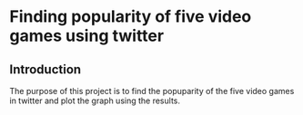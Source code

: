 # Finding popularity of five video games using twitter

## Introduction
The purpose of this project is to find the popuparity of the five video games in twitter and plot the graph using the results.
